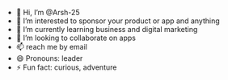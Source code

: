 - 👋 Hi, I’m @Arsh-25
- 👀 I’m interested to sponsor your product or app and anything
- 🌱 I’m currently learning business and digital marketing
- 💞️ I’m looking to collaborate on apps
- 📫 reach me by email
- 😄 Pronouns: leader
- ⚡ Fun fact: curious, adventure

<!---
Arsh-25/Arsh-25 is a ✨ special ✨ repository because its `README.md` (this file) appears on your GitHub profile.
You can click the Preview link to take a look at your changes.
--->
